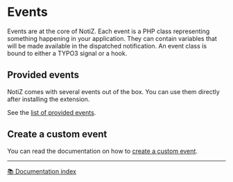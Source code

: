 # Events

Events are at the core of NotiZ. Each event is a PHP class representing
something happening in your application.
They can contain variables that will be made available in the dispatched
notification.
An event class is bound to either a TYPO3 signal or a hook.

## Provided events

NotiZ comes with several events out of the box. You can use them directly after
installing the extension.

See the [list of provided events](./ProvidedEvents).

## Create a custom event

You can read the documentation on how to [create a custom event](./Create-a-custom-event.md).

---

[:books: Documentation index](../README.md)
